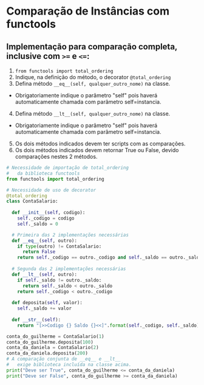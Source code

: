 # Comparação de Instâncias com functools

## Implementação para comparação completa, inclusive com `>=` e `<=`:
1. `from functools import total_ordering`
2. Indique, na definição do método, o decorator `@total_ordering`
3. Defina método `__eq__(self, qualquer_outro_nome)` na classe.
  - Obrigatoriamente indique o parâmetro "self" pois haverá automaticamente chamada com parâmetro self=instancia.
4. Defina método `__lt__(self, qualquer_outro_nome)` na classe.
  - Obrigatoriamente indique o parâmetro "self" pois haverá automaticamente chamada com parâmetro self=instancia.
5. Os dois métodos indicados devem ter scripts com as comparações.
6. Os dois métodos indicados devem retornar True ou False, devido comparações nestes 2 métodos.

```python  
# Necessidade de importação de total_ordering
#   da biblioteca functools
from functools import total_ordering

# Necessidade de uso de decorator
@total_ordering
class ContaSalario:
  
  def __init__(self, codigo):
    self._codigo = codigo
    self._saldo = 0

  # Primeira das 2 implementações necessárias
  def __eq__(self, outro):
    if type(outro) != ContaSalario:
      return False
    return self._codigo == outro._codigo and self._saldo == outro._saldo
  
  # Segunda das 2 implementações necessárias
  def __lt__(self, outro):
    if self._saldo != outro._saldo:
      return self._saldo < outro._saldo
    return self._codigo < outro._codigo
  
  def deposita(self, valor):
    self._saldo += valor
    
  def __str__(self):
    return "[>>Codigo {} Saldo {}<<]".format(self._codigo, self._saldo)
```  
  
```python
conta_do_guilherme = ContaSalario(1)
conta_do_guilherme.deposita(100)
conta_da_daniela = ContaSalario(2)
conta_da_daniela.deposita(200)
# A comparação conjunta de __eq__ e __lt__
#   exige biblioteca incluída na classe acima.
print("Deve ser True", conta_do_guilherme <= conta_da_daniela)
print("Deve ser False", conta_do_guilherme >= conta_da_daniela)
```  
